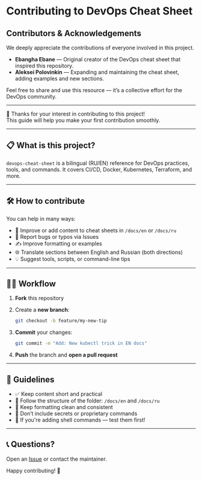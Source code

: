 
# Contributing to DevOps Cheat Sheet

## Contributors & Acknowledgements

We deeply appreciate the contributions of everyone involved in this project.

- **Ebangha Ebane** — Original creator of the DevOps cheat sheet that inspired this repository.
- **Aleksei Polovinkin** — Expanding and maintaining the cheat sheet, adding examples and new sections.

Feel free to share and use this resource — it’s a collective effort for the DevOps community.

---

🎉 Thanks for your interest in contributing to this project!  
This guide will help you make your first contribution smoothly.

---

## 📋 What is this project?

`devops-cheat-sheet` is a bilingual (RU/EN) reference for DevOps practices, tools, and commands. It covers CI/CD, Docker, Kubernetes, Terraform, and more.

---

## 🛠️ How to contribute

You can help in many ways:

- 📄 Improve or add content to cheat sheets in `/docs/en` or `/docs/ru`
- 🐞 Report bugs or typos via Issues
- ✍️ Improve formatting or examples
- 🌐 Translate sections between English and Russian (both directions)
- 💡 Suggest tools, scripts, or command-line tips

---

## 🧑‍💻 Workflow

1. **Fork** this repository
2. Create a **new branch**:  

   ```bash
   git checkout -b feature/my-new-tip
   ```

3. **Commit** your changes:

   ```bash
   git commit -m "Add: New kubectl trick in EN docs"
   ```

4. **Push** the branch and **open a pull request**

---

## 📑 Guidelines

- ✅ Keep content short and practical
- 📁 Follow the structure of the folder: `/docs/en` and `/docs/ru`
- 🧹 Keep formatting clean and consistent
- 🚫 Don’t include secrets or proprietary commands
- 📌 If you're adding shell commands — test them first!

---

## 📞 Questions?

Open an [Issue](https://github.com/Hackitect7/devops-cheat-sheet/issues) or contact the maintainer.

Happy contributing! 🚀

